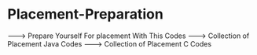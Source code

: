 # Placement-Preparation
---> Prepare Yourself For placement With This Codes
---> Collection of Placement Java Codes
---> Collection of Placement C Codes
